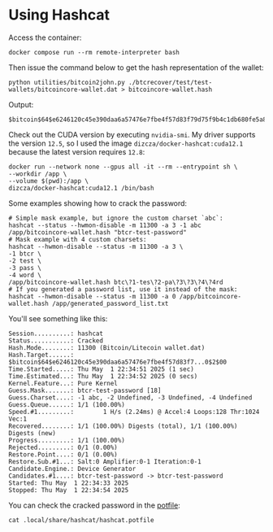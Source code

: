 # Using Hashcat

Access the container:

    docker compose run --rm remote-interpreter bash

Then issue the command below to get the hash representation of the wallet:

    python utilities/bitcoin2john.py ./btcrecover/test/test-wallets/bitcoincore-wallet.dat > bitcoincore-wallet.hash

Output:

    $bitcoin$64$e6246120c45e390daa6a57476e7fbe4f57d83f79d75f9b4c1db680fe5a846cb8$16$4593aff5639179c7$67908$2$00$2$00

Check out the CUDA version by executing `nvidia-smi`. My driver supports the version `12.5`, so I used the image `dizcza/docker-hashcat:cuda12.1` because the latest version requires `12.8`:

```shell
docker run --network none --gpus all -it --rm --entrypoint sh \
--workdir /app \
--volume $(pwd):/app \
dizcza/docker-hashcat:cuda12.1 /bin/bash
```

Some examples showing how to crack the password:

```shell
# Simple mask example, but ignore the custom charset `abc`:
hashcat --status --hwmon-disable -m 11300 -a 3 -1 abc /app/bitcoincore-wallet.hash "btcr-test-password"
# Mask example with 4 custom charsets:
hashcat --hwmon-disable --status -m 11300 -a 3 \
-1 btcr \
-2 test \
-3 pass \
-4 word \
/app/bitcoincore-wallet.hash btc\?1-tes\?2-pa\?3\?3\?4\?4rd
# If you generated a password list, use it instead of the mask:
hashcat --hwmon-disable --status -m 11300 -a 0 /app/bitcoincore-wallet.hash /app/generated_password_list.txt
```

You'll see something like this:

```text
Session..........: hashcat                                
Status...........: Cracked
Hash.Mode........: 11300 (Bitcoin/Litecoin wallet.dat)
Hash.Target......: $bitcoin$64$e6246120c45e390daa6a57476e7fbe4f57d83f7...0$2$00
Time.Started.....: Thu May  1 22:34:51 2025 (1 sec)
Time.Estimated...: Thu May  1 22:34:52 2025 (0 secs)
Kernel.Feature...: Pure Kernel
Guess.Mask.......: btcr-test-password [18]
Guess.Charset....: -1 abc, -2 Undefined, -3 Undefined, -4 Undefined 
Guess.Queue......: 1/1 (100.00%)
Speed.#1.........:        1 H/s (2.24ms) @ Accel:4 Loops:128 Thr:1024 Vec:1
Recovered........: 1/1 (100.00%) Digests (total), 1/1 (100.00%) Digests (new)
Progress.........: 1/1 (100.00%)
Rejected.........: 0/1 (0.00%)
Restore.Point....: 0/1 (0.00%)
Restore.Sub.#1...: Salt:0 Amplifier:0-1 Iteration:0-1
Candidate.Engine.: Device Generator
Candidates.#1....: btcr-test-password -> btcr-test-password
Started: Thu May  1 22:34:33 2025
Stopped: Thu May  1 22:34:54 2025
```

You can check the cracked password in the [potfile](https://hashcat.net/wiki/doku.php?id=frequently_asked_questions#what_is_a_potfile):

    cat .local/share/hashcat/hashcat.potfile
